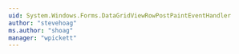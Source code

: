 ```yaml
---
uid: System.Windows.Forms.DataGridViewRowPostPaintEventHandler
author: "stevehoag"
ms.author: "shoag"
manager: "wpickett"
---
```

